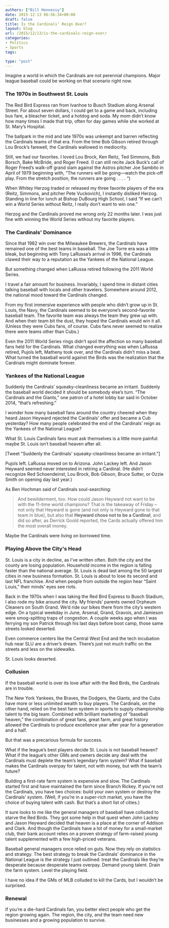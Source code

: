 ```yaml
---
authors: ["Bill Hennessy"]
date: 2015-12-13 06:56:34+00:00
draft: false
title: Is the Cardinals’ Reign Over?
layout: blog
url: /2015/12/13/is-the-cardinals-reign-over/
categories:
- Politics
- Sports
tags:

type: "post"
---
```


Imagine a world in which the Cardinals are not perennial champions. Major league baseball could be working on that scenario right now.



### The 1970s in Southwest St. Louis



The Red Bird Express ran from Ivanhoe to Busch Stadium along Arsenal Street. For about seven dollars, I could get to a game and back, including bus fare, a bleacher ticket, and a hotdog and soda. My mom didn’t know how many times I made that trip, often for day games while she worked at St. Mary’s Hospital.

The ballpark in the mid and late 1970s was unkempt and barren reflecting the Cardinals teams of that era. From the time Bob Gibson retired through Lou Brock’s farewell, the Cardinals wallowed in mediocrity.

Still, we had our favorites. I loved Lou Brock, Ken Reitz, Ted Simmons, Bob Borsch, Bake McBride, and Roger Freed. (I can still recite Jack Buck’s call of Roger Freed’s walk-off grand slam against the Astros pitcher Joe Sambito in April of 1979 beginning with, “The runners will be going—watch the pick-off play. From the stretch position, the runners are going . . . . “)

When Whitey Herzog traded or released my three favorite players of the era (Reitz, Simmons, and pitcher Pete Vuckovich), I instantly disliked Herzog. Standing in line for lunch at Bishop DuBourg High School, I said “If we can’t win a World Series without Reitz, I really don’t want to win one.”

Herzog and the Cardinals proved me wrong only 22 months later. I was just fine with winning the World Series without my favorite players.



### The Cardinals' Dominance



Since that 1982 win over the Milwaukee Brewers, the Cardinals have remained one of the best teams in baseball. The Joe Torre era was a little bleak, but beginning with Tony LaRussa’s arrival in 1996, the Cardinals clawed their way to a reputation as the Yankees of the National League.

But something changed when LaRussa retired following the 2011 World Series.

I travel a fair amount for business. Invariably, I spend time in distant cities talking baseball with locals and other travelers. Somewhere around 2012, the national mood toward the Cardinals changed.

From my first immersive experience with people who didn’t grow up in St. Louis, the Navy, the Cardinals seemed to be everyone’s second-favorite baseball team. The favorite team was always the team they grew up with. And when their team bit the dust, they hoped the Cardinals would win it all. (Unless they were Cubs fans, of course. Cubs fans never seemed to realize there were teams other than Cubs.)

Even the 2011 World Series rings didn’t spoil the affection so many baseball fans held for the Cardinals. What changed everything was when LaRussa retired, Pujols left, Matheny took over, and the Cardinals didn’t miss a beat. What turned the baseball world against the Birds was the realization that the Cardinals might dominate forever.



### Yankees of the National League



Suddenly the Cardinals’ squeaky-cleanliness became an irritant. Suddenly the baseball world decided it should be somebody else’s turn. “The Cardinals and the Giants,” one patron of a hotel lobby bar said in October 2014, “that’s refreshing.”

I wonder how many baseball fans around the country cheered when they heard Jason Heyward rejected the Cardinals’ offer and became a Cub yesterday? How many people celebrated the end of the Cardinals’ reign as the Yankees of the National League?

What St. Louis Cardinals fans must ask themselves is a little more painful: maybe St. Louis isn’t baseball heaven after all.

[Tweet "Suddenly the Cardinals’ squeaky-cleanliness became an irritant."]

Pujols left. LaRussa moved on to Arizona. John Lackey left. And Jason Heyward seemed never interested in retiring a Cardinal. (He didn’t recognize Red Schoendeinst, Lou Brock, Bob Gibson, Bruce Sutter, or Ozzie Smith on opening day last year.)

As Ben Hochman said of Cardinals soul-searching:



> And bewilderment, too. How could Jason Heyward not want to be with the 11-time world champions? That is the takeaway of Friday – not only that Heyward is gone (and not only is Heyward gone to that team in blue), but also that **Heyward chose not to be a Cardinal**, and did so after, as Derrick Goold reported, the Cards actually offered him the most overall money.



Maybe the Cardinals were living on borrowed time.



### Playing Above the City's Head



St. Louis is a city in decline, as I’ve written often. Both the city and the county are losing population. Household income in the region is falling faster than the national average. St. Louis is dead last among the 50 largest cities in new business formation. St. Louis is about to lose its second and last NFL franchise. And when people from outside the region hear “Saint Louis,” their minds' eyes see riots.

Back in the 1970s when I was taking the Red Bird Express to Busch Stadium, I also rode my bike around the city. My friends’ parents owned Orpheum Cleaners on South Grand. We’d ride our bikes there from the city’s western edge. On a typical weekday in June, Arsenal, Grand, Gravois, and Jamieson were smog-spitting traps of congestion. A couple weeks ago when I was ferrying my son Patrick through his last days before boot camp, those same streets looked deserted.

Even commerce centers like the Central West End and the tech incubation hub near SLU are a driver’s dream. There’s just not much traffic on the streets and less on the sidewalks.

St. Louis looks deserted.



### Collusion



If the baseball world is over its love affair with the Red Birds, the Cardinals are in trouble.

The New York Yankees, the Braves, the Dodgers, the Giants, and the Cubs have more or less unlimited wealth to buy players. The Cardinals, on the other hand, relied on the best farm system in sports to supply championship talent to the big team. Combined with brilliant marketing of “baseball heaven,” the combination of great fans, great farm, and great history allowed the Cardinals to produce excellence year after year for a generation and a half.

But that was a precarious formula for success.

What if the league’s best players decide St. Louis is not baseball heaven? What if the league’s other GMs and owners decide any deal with the Cardinals must deplete the team’s legendary farm system? What if baseball makes the Cardinals overpay for talent, not with money, but with the team’s future?

Building a first-rate farm system is expensive and slow. The Cardinals started first and have maintained the farm since Branch Rickey. If you’re not the Cardinals, you have two choices: build your own system or destroy the Cardinals’ system. (Well, if you’re in a super-rich market, you have the choice of buying talent with cash. But that’s a short list of cities.)

It sure looks to me like the general managers of baseball have colluded to starve the Red Birds. They got some help in that quest when John Lackey and Jason Heyward decided that heaven is a place at the corner of Addison and Clark. And though the Cardinals have a lot of money for a small-market club, their bank account relies on a proven strategy of farm-raised young talent supplemented with a few high-priced veterans.

Baseball general managers once relied on guts. Now they rely on statistics and strategy. The best strategy to break the Cardinals’ dominance in the National League is the strategy I just outlined: treat the Cardinals like they’re desperate because desperate teams overpay. Demand young talent. Drain the farm system. Level the playing field.

I have no idea if the GMs of MLB colluded to kill the Cards, but I wouldn’t be surprised.



### Renewal



If you’re a die-hard Cardinals fan, you better elect people who get the region growing again. The region, the city, and the team need new businesses and a growing population to survive.
